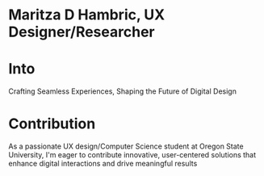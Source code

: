 # Maritza D Hambric, UX Designer/Researcher

# Into 
Crafting Seamless Experiences, Shaping the Future of Digital Design

# Contribution
As a passionate UX design/Computer Science student at Oregon State University, I'm eager to contribute innovative, user-centered solutions that enhance digital interactions and drive meaningful results 
